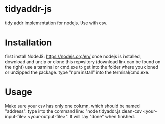 # tidyaddr-js
tidy addr implementation for nodejs. Use with csv.

# Installation
first install NodeJS: https://nodejs.org/en/
once nodejs is installed, download and unzip or clone this repository (download link can be found on the right)
use a terminal or cmd.exe to get into the folder where you cloned or unzipped the package.
type "npm install" into the terminal/cmd.exe.

# Usage 
Make sure your csv has only one column, which should be named "address". 
type into the command line: "node tidyaddr.js clean-csv \<your-input-file\> \<your-output-file\>". 
It will say "done" when finished.
